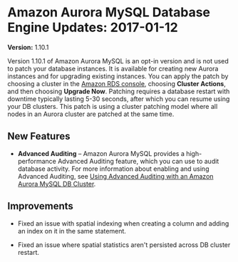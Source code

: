 # Amazon Aurora MySQL Database Engine Updates: 2017\-01\-12<a name="AuroraMySQL.Updates.20170112"></a>

**Version:** 1\.10\.1

Version 1\.10\.1 of Amazon Aurora MySQL is an opt\-in version and is not used to patch your database instances\. It is available for creating new Aurora instances and for upgrading existing instances\. You can apply the patch by choosing a cluster in the [Amazon RDS console](https://console.aws.amazon.com/rds/), choosing **Cluster Actions**, and then choosing **Upgrade Now**\. Patching requires a database restart with downtime typically lasting 5\-30 seconds, after which you can resume using your DB clusters\. This patch is using a cluster patching model where all nodes in an Aurora cluster are patched at the same time\.

## New Features<a name="AuroraMySQL.Updates.20170112.New"></a>

+ **Advanced Auditing** – Amazon Aurora MySQL provides a high\-performance Advanced Auditing feature, which you can use to audit database activity\. For more information about enabling and using Advanced Auditing, see [Using Advanced Auditing with an Amazon Aurora MySQL DB Cluster](AuroraMySQL.Auditing.md)\.

## Improvements<a name="AuroraMySQL.Updates.20170112.Improvements"></a>

+ Fixed an issue with spatial indexing when creating a column and adding an index on it in the same statement\.

+ Fixed an issue where spatial statistics aren't persisted across DB cluster restart\.